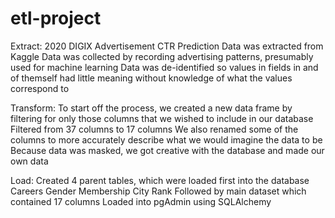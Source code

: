 # etl-project

Extract: 2020 DIGIX Advertisement CTR Prediction
Data was extracted from Kaggle 
Data was collected by recording advertising patterns, presumably used for machine learning
Data was de-identified so values in fields in and of themself had little meaning without knowledge of what the values correspond to

Transform:
To start off the process, we created a new data frame by filtering for only those columns that we wished to include in our database
Filtered from 37 columns to 17 columns
We also renamed some of the columns to more accurately describe what we would imagine the data to be
Because data was masked, we got creative with the database and made our own data 

Load:
Created 4 parent tables, which were loaded first into the database
Careers
Gender
Membership
City Rank
Followed by main dataset which contained 17 columns
Loaded into pgAdmin using SQLAlchemy
